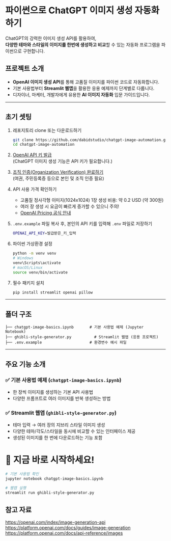 
# 파이썬으로 ChatGPT 이미지 생성 자동화하기

ChatGPT의 강력한 이미지 생성 API를 활용하여,  
**다양한 테마와 스타일의 이미지를 한번에 생성하고 비교**할 수 있는 자동화 프로그램을 파이썬으로 구현합니다.


## 프로젝트 소개
- **OpenAI 이미지 생성 API**를 통해 고품질 이미지를 파이썬 코드로 자동화합니다.
- 기본 사용법부터 **Streamlit 웹앱**을 활용한 응용 예제까지 단계별로 다룹니다.
- 디자이너, 마케터, 개발자에게 유용한 **AI 이미지 자동화** 입문 가이드입니다.

---

## 초기 셋팅

1. 레포지토리 clone 또는 다운로드하기
    ```bash
    git clone https://github.com/dabidstudio/chatgpt-image-automation.git
    cd chatgpt-image-automation
    ```

2. [OpenAI API 키 발급](https://github.com/dabidstudio/dabidstudio_guides/blob/main/get-openai-api-key.md)  
   (ChatGPT 이미지 생성 기능은 API 키가 필요합니다.)

3. [조직 인증(Organization Verification) 완료하기](https://github.com/dabidstudio/dabidstudio_guides/blob/main/openai-org-verification.md)  
   (여권, 주민등록증 등으로 본인 및 조직 인증 필요)

4. API 사용 가격 확인하기
    - 고품질 정사각형 이미지(1024x1024) 1장 생성 비용: 약 0.2 USD (약 300원)
    - 여러 장 생성 시 요금이 빠르게 증가할 수 있으니 주의!
    - [OpenAI Pricing 공식 안내](https://openai.com/pricing)

5. `.env.example` 파일 복사 후, 본인의 API 키를 입력해 `.env` 파일로 저장하기
    ```bash
    OPENAI_API_KEY=발급받은_키_입력
    ```

6. 파이썬 가상환경 설정
    ```bash
    python -m venv venv
    # Windows
    venv\Scripts\activate
    # macOS/Linux
    source venv/bin/activate
    ```

7. 필수 패키지 설치
    ```bash
    pip install streamlit openai pillow
    ```

---

## 폴더 구조

```
├── chatgpt-image-basics.ipynb       # 기본 사용법 예제 (Jupyter Notebook)
├── ghibli-style-generator.py          # Streamlit 웹앱 (응용 프로젝트)
├── .env.example                     # 환경변수 예시 파일
```

---

## 주요 기능 소개

### ✅ 기본 사용법 예제 (`chatgpt-image-basics.ipynb`)
- 한 장씩 이미지를 생성하는 기본 API 사용법
- 다양한 프롬프트로 여러 이미지를 반복 생성하는 방법

### ✅ Streamlit 웹앱 (`ghibli-style-generator.py`)
- 테마 입력 → 여러 장의 지브리 스타일 이미지 생성
- 다양한 테마/각도/스타일을 동시에 비교할 수 있는 인터페이스 제공
- 생성된 이미지를 한 번에 다운로드하는 기능 포함


# 🎯 지금 바로 시작하세요!

```bash
# 기본 사용법 확인
jupyter notebook chatgpt-image-basics.ipynb

# 웹앱 실행
streamlit run ghibli-style-generator.py
```

## 참고 자료
https://openai.com/index/image-generation-api
https://platform.openai.com/docs/guides/image-generation
https://platform.openai.com/docs/api-reference/images





